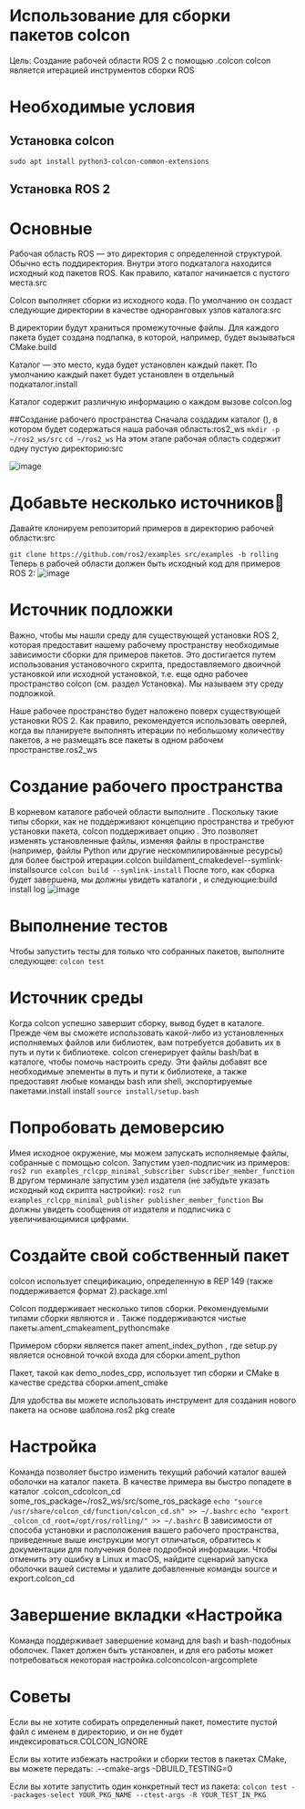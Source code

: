 # Использование для сборки пакетов colcon
Цель: Создание рабочей области ROS 2 с помощью .colcon
colcon является итерацией инструментов сборки ROS

# Необходимые условия
## Установка colcon
```sudo apt install python3-colcon-common-extensions```

## Установка ROS 2
# Основные
Рабочая область ROS — это директория с определенной структурой. Обычно есть поддиректория. Внутри этого подкаталога находится исходный код пакетов ROS. Как правило, каталог начинается с пустого места.src

Colcon выполняет сборки из исходного кода. По умолчанию он создаст следующие директории в качестве одноранговых узлов каталога:src

В директории будут храниться промежуточные файлы. Для каждого пакета будет создана подпапка, в которой, например, будет вызываться CMake.build

Каталог — это место, куда будет установлен каждый пакет. По умолчанию каждый пакет будет установлен в отдельный подкаталог.install

Каталог содержит различную информацию о каждом вызове colcon.log

##Создание рабочего пространства
Сначала создадим каталог (), в котором будет содержаться наша рабочая область:ros2_ws
```mkdir -p ~/ros2_ws/src```
```cd ~/ros2_ws```
На этом этапе рабочая область содержит одну пустую директорию:src


![image](https://i.postimg.cc/fyLTMRVH/2024-11-26-085504.png)


# Добавьте несколько источников
Давайте клонируем репозиторий примеров в директорию рабочей области:src

```git clone https://github.com/ros2/examples src/examples -b rolling```
Теперь в рабочей области должен быть исходный код для примеров ROS 2:
![image](https://i.postimg.cc/VNkYqNRz/2024-11-26-090708.png)
# Источник подложки
Важно, чтобы мы нашли среду для существующей установки ROS 2, которая предоставит нашему рабочему пространству необходимые зависимости сборки для примеров пакетов. Это достигается путем использования установочного скрипта, предоставляемого двоичной установкой или исходной установкой, т.е. еще одно рабочее пространство colcon (см. раздел Установка). Мы называем эту среду подложкой.

Наше рабочее пространство будет наложено поверх существующей установки ROS 2. Как правило, рекомендуется использовать оверлей, когда вы планируете выполнять итерации по небольшому количеству пакетов, а не размещать все пакеты в одном рабочем пространстве.ros2_ws
# Создание рабочего пространства
В корневом каталоге рабочей области выполните . Поскольку такие типы сборки, как не поддерживают концепцию пространства и требуют установки пакета, colcon поддерживает опцию . Это позволяет изменять установленные файлы, изменяя файлы в пространстве (например, файлы Python или другие нескомпилированные ресурсы) для более быстрой итерации.colcon buildament_cmakedevel--symlink-installsource
```colcon build --symlink-install```
После того, как сборка будет завершена, мы должны увидеть каталоги , и следующие:build install log
![image](https://github.com/I-ri-na/Using-to-build-packagescolcon/blob/main/image/%D0%A1%D0%BD%D0%B8%D0%BC%D0%BE%D0%BA%20%D1%8D%D0%BA%D1%80%D0%B0%D0%BD%D0%B0%202024-11-26%20092548.png)
# Выполнение тестов
Чтобы запустить тесты для только что собранных пакетов, выполните следующее:
```colcon test```
# Источник среды
Когда colcon успешно завершит сборку, вывод будет в каталоге. Прежде чем вы сможете использовать какой-либо из установленных исполняемых файлов или библиотек, вам потребуется добавить их в путь и пути к библиотеке. colcon сгенерирует файлы bash/bat в каталоге, чтобы помочь настроить среду. Эти файлы добавят все необходимые элементы в путь и пути к библиотеке, а также предоставят любые команды bash или shell, экспортируемые пакетами.install install
```source install/setup.bash```
# Попробовать демоверсию
Имея исходное окружение, мы можем запускать исполняемые файлы, собранные с помощью colcon. Запустим узел-подписчик из примеров:
```ros2 run examples_rclcpp_minimal_subscriber subscriber_member_function```
В другом терминале запустим узел издателя (не забудьте указать исходный код скрипта настройки):
```ros2 run examples_rclcpp_minimal_publisher publisher_member_function```
Вы должны увидеть сообщения от издателя и подписчика с увеличивающимися цифрами.
# Создайте свой собственный пакет
colcon использует спецификацию, определенную в REP 149 (также поддерживается формат 2).package.xml

Colcon поддерживает несколько типов сборки. Рекомендуемыми типами сборки являются и . Также поддерживаются чистые пакеты.ament_cmakeament_pythoncmake

Примером сборки является пакет ament_index_python , где setup.py является основной точкой входа для сборки.ament_python

Пакет, такой как demo_nodes_cpp, использует тип сборки и CMake в качестве средства сборки.ament_cmake

Для удобства вы можете использовать инструмент для создания нового пакета на основе шаблона.ros2 pkg create

# Настройка
Команда позволяет быстро изменить текущий рабочий каталог вашей оболочки на каталог пакета. В качестве примера вы быстро попадете в каталог .colcon_cdcolcon_cd some_ros_package~/ros2_ws/src/some_ros_package
```echo "source /usr/share/colcon_cd/function/colcon_cd.sh" >> ~/.bashrc```
```echo "export _colcon_cd_root=/opt/ros/rolling/" >> ~/.bashrc```
В зависимости от способа установки и расположения вашего рабочего пространства, приведенные выше инструкции могут отличаться, обратитесь к документации для получения более подробной информации. Чтобы отменить эту ошибку в Linux и macOS, найдите сценарий запуска оболочки вашей системы и удалите добавленные команды source и export.colcon_cd

# Завершение вкладки «Настройка
Команда поддерживает завершение команд для bash и bash-подобных оболочек. Пакет должен быть установлен, и для его работы может потребоваться некоторая настройка.colconcolcon-argcomplete

# Советы
Если вы не хотите собирать определенный пакет, поместите пустой файл с именем в директорию, и он не будет индексироваться.COLCON_IGNORE

Если вы хотите избежать настройки и сборки тестов в пакетах CMake, вы можете передать: .--cmake-args -DBUILD_TESTING=0

Если вы хотите запустить один конкретный тест из пакета:
```colcon test --packages-select YOUR_PKG_NAME --ctest-args -R YOUR_TEST_IN_PKG```


